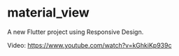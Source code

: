 # material_view

A new Flutter project using Responsive Design.

Video: https://www.youtube.com/watch?v=kGhkiKp939c
